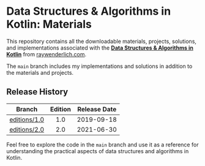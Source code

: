 # Data Structures & Algorithms in Kotlin: Materials

This repository contains all the downloadable materials, projects, solutions, and implementations associated with the **[Data Structures & Algorithms in Kotlin](https://www.raywenderlich.com/books/data-structures-algorithms-in-kotlin)** from [raywenderlich.com](https://www.raywenderlich.com).

The `main` branch includes my implementations and solutions in addition to the materials and projects.

## Release History

| Branch                                                                           | Edition | Release Date |
| -------------------------------------------------------------------------------- |:-------:|:------------:|
| [editions/1.0](https://github.com/raywenderlich/dsk-materials/tree/editions/1.0) | 1.0     | 2019-09-18   |
| [editions/2.0](https://github.com/raywenderlich/dsk-materials/tree/editions/2.0) | 2.0     | 2021-06-30   |

Feel free to explore the code in the `main` branch and use it as a reference for understanding the practical aspects of data structures and algorithms in Kotlin.
